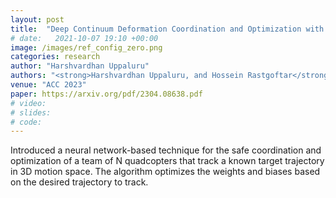 ```yaml
---
layout: post
title:  "Deep Continuum Deformation Coordination and Optimization with Safety Guarantees"
# date:   2021-10-07 19:10 +00:00
image: /images/ref_config_zero.png
categories: research
author: "Harshvardhan Uppaluru"
authors: "<strong>Harshvardhan Uppaluru, and Hossein Rastgoftar</strong>"
venue: "ACC 2023"
paper: https://arxiv.org/pdf/2304.08638.pdf
# video:
# slides:
# code:
---
```

Introduced a neural network-based technique for the safe coordination and
optimization of a team of N quadcopters that track a known target trajectory
in 3D motion space. The algorithm optimizes the weights and biases based on the
desired trajectory to track.
